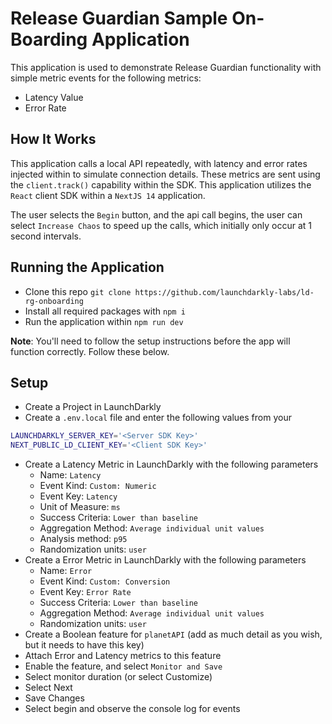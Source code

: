 # Release Guardian Sample On-Boarding Application

This application is used to demonstrate Release Guardian functionality with simple metric events for the following metrics: 

* Latency Value
* Error Rate

## How It Works 

This application calls a local API repeatedly, with latency and error rates injected within to simulate connection details. These metrics are sent using the `client.track()` capability within the SDK. This application utilizes the `React` client SDK within a `NextJS 14` application. 

The user selects the `Begin` button, and the api call begins, the user can select `Increase Chaos` to speed up the calls, which initially only occur at 1 second intervals.


## Running the Application 
* Clone this repo `git clone https://github.com/launchdarkly-labs/ld-rg-onboarding`
* Install all required packages with `npm i`
* Run the application within `npm run dev`

**Note**: You'll need to follow the setup instructions before the app will function correctly. Follow these below. 

## Setup 

* Create a Project in LaunchDarkly
* Create a `.env.local` file and enter the following values from your 

```sh
LAUNCHDARKLY_SERVER_KEY='<Server SDK Key>'
NEXT_PUBLIC_LD_CLIENT_KEY='<Client SDK Key>'
```
* Create a Latency Metric in LaunchDarkly with the following parameters 
  - Name: `Latency`
  - Event Kind: `Custom: Numeric` 
  - Event Key: `Latency` 
  - Unit of Measure: `ms` 
  - Success Criteria: `Lower than baseline` 
  - Aggregation Method: `Average individual unit values`
  - Analysis method: `p95` 
  - Randomization units: `user` 
* Create a Error Metric in LaunchDarkly with the following parameters
  - Name: `Error`
  - Event Kind: `Custom: Conversion` 
  - Event Key: `Error Rate` 
  - Success Criteria: `Lower than baseline` 
  - Aggregation Method: `Average individual unit values`
  - Randomization units: `user`  
* Create a Boolean feature for `planetAPI` (add as much detail as you wish, but it needs to have this key)
* Attach Error and Latency metrics to this feature 
* Enable the feature, and select `Monitor and Save` 
* Select monitor duration (or select Customize)
* Select Next 
* Save Changes
* Select begin and observe the console log for events

